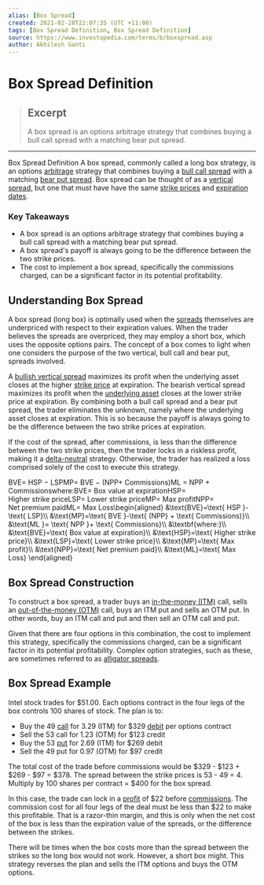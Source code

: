 ```yaml
---
alias: [Box Spread]
created: 2021-02-28T22:07:35 (UTC +11:00)
tags: [Box Spread Definition, Box Spread Definition]
source: https://www.investopedia.com/terms/b/boxspread.asp
author: Akhilesh Ganti
---
```


# Box Spread Definition

> ## Excerpt
> A box spread is an options arbitrage strategy that combines buying a bull call spread with a matching bear put spread.

---

Box Spread Definition
A box spread, commonly called a long box strategy, is an options [arbitrage](https://www.investopedia.com/terms/a/arbitrage.asp) strategy that combines buying a [bull call spread](https://www.investopedia.com/terms/b/bullcallspread.asp) with a matching [bear put spread](https://www.investopedia.com/terms/b/bearputspread.asp). Box spread can be thought of as a [vertical spread,](https://www.investopedia.com/terms/v/verticalspread.asp) but one that must have have the same [strike prices](https://www.investopedia.com/terms/s/strikeprice.asp) and [expiration dates](https://www.investopedia.com/terms/e/expirationdate.asp).

### Key Takeaways

-   A box spread is an options arbitrage strategy that combines buying a bull call spread with a matching bear put spread.
-   A box spread's payoff is always going to be the difference between the two strike prices.
-   The cost to implement a box spread, specifically the commissions charged, can be a significant factor in its potential profitability.

## Understanding Box Spread

A box spread (long box) is optimally used when the [spreads](https://www.investopedia.com/terms/s/spread.asp) themselves are underpriced with respect to their expiration values. When the trader believes the spreads are overpriced, they may employ a short box, which uses the opposite options pairs. The concept of a box comes to light when one considers the purpose of the two vertical, bull call and bear put, spreads involved.

A [bullish vertical spread](https://www.investopedia.com/terms/b/bullverticalspread.asp) maximizes its profit when the underlying asset closes at the higher [strike price](https://www.investopedia.com/terms/s/strikeprice.asp) at expiration. The bearish vertical spread maximizes its profit when the [underlying asset](https://www.investopedia.com/terms/u/underlying-asset.asp) closes at the lower strike price at expiration. By combining both a bull call spread and a bear put spread, the trader eliminates the unknown, namely where the underlying asset closes at expiration. This is so because the payoff is always going to be the difference between the two strike prices at expiration.

If the cost of the spread, after commissions, is less than the difference between the two strike prices, then the trader locks in a riskless profit, making it a [delta-neutral](https://www.investopedia.com/terms/d/deltaneutral.asp) strategy. Otherwise, the trader has realized a loss comprised solely of the cost to execute this strategy.

BVE\= HSP − LSPMP\= BVE − (NPP+ Commissions)ML \= NPP + Commissionswhere:BVE\= Box value at expirationHSP\= Higher strike priceLSP\= Lower strike priceMP\= Max profitNPP\= Net premium paidML\= Max Loss\\begin{aligned} &\\text{BVE}=\\text{ HSP }-\\text{ LSP}\\\\ &\\text{MP}=\\text{ BVE }-\\text{ (NPP} + \\text{ Commissions)}\\\\ &\\text{ML }= \\text{ NPP }+ \\text{ Commissions}\\\\ &\\textbf{where:}\\\\ &\\text{BVE}=\\text{ Box value at expiration}\\\\ &\\text{HSP}=\\text{ Higher strike price}\\\\ &\\text{LSP}=\\text{ Lower strike price}\\\\ &\\text{MP}=\\text{ Max profit}\\\\ &\\text{NPP}=\\text{ Net premium paid}\\\\ &\\text{ML}=\\text{ Max Loss} \\end{aligned}

## Box Spread Construction

To construct a box spread, a trader buys an [in-the-money (ITM)](https://www.investopedia.com/terms/i/inthemoney.asp) call, sells an [out-of-the-money (OTM)](https://www.investopedia.com/terms/o/outofthemoney.asp) call, buys an ITM put and sells an OTM put. In other words, buy an ITM call and put and then sell an OTM call and put.

Given that there are four options in this combination, the cost to implement this strategy, specifically the commissions charged, can be a significant factor in its potential profitability. Complex option strategies, such as these, are sometimes referred to as [alligator spreads](https://www.investopedia.com/terms/a/alligatorspread.asp).

## Box Spread Example

Intel stock trades for $51.00. Each options contract in the four legs of the box controls 100 shares of stock. The plan is to:

-   Buy the 49 [call](https://www.investopedia.com/terms/c/calloption.asp) for 3.29 (ITM) for $329 [debit](https://www.investopedia.com/terms/d/debit.asp) per options contract
-   Sell the 53 call for 1.23 (OTM) for $123 credit
-   Buy the 53 [put](https://www.investopedia.com/terms/p/putoption.asp) for 2.69 (ITM) for $269 debit
-   Sell the 49 put for 0.97 (OTM) for $97 credit

The total cost of the trade before commissions would be $329 - $123 + $269 - $97 = $378. The spread between the strike prices is 53 - 49 = 4. Multiply by 100 shares per contract = $400 for the box spread.

In this case, the trade can lock in a [profit](https://www.investopedia.com/terms/p/profit.asp) of $22 before [commissions](https://www.investopedia.com/terms/c/commission.asp). The commission cost for all four legs of the deal must be less than $22 to make this profitable. That is a razor-thin margin, and this is only when the net cost of the box is less than the expiration value of the spreads, or the difference between the strikes.

There will be times when the box costs more than the spread between the strikes so the long box would not work. However, a short box might. This strategy reverses the plan and sells the ITM options and buys the OTM options.
